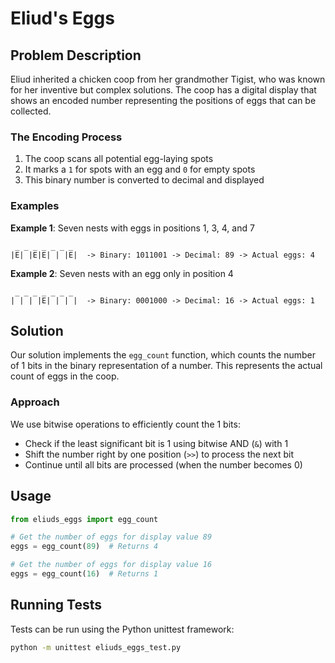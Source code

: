 # Eliud's Eggs

## Problem Description

Eliud inherited a chicken coop from her grandmother Tigist, who was known for her inventive but complex solutions. The coop has a digital display that shows an encoded number representing the positions of eggs that can be collected.

### The Encoding Process

1. The coop scans all potential egg-laying spots
2. It marks a `1` for spots with an egg and `0` for empty spots
3. This binary number is converted to decimal and displayed

### Examples

**Example 1**: Seven nests with eggs in positions 1, 3, 4, and 7
```
 _ _ _ _ _ _ _
|E| |E|E| | |E|  -> Binary: 1011001 -> Decimal: 89 -> Actual eggs: 4
```

**Example 2**: Seven nests with an egg only in position 4
```
 _ _ _ _ _ _ _
| | | |E| | | |  -> Binary: 0001000 -> Decimal: 16 -> Actual eggs: 1
```

## Solution

Our solution implements the `egg_count` function, which counts the number of 1 bits in the binary representation of a number. This represents the actual count of eggs in the coop.

### Approach

We use bitwise operations to efficiently count the 1 bits:
- Check if the least significant bit is 1 using bitwise AND (`&`) with 1
- Shift the number right by one position (`>>`) to process the next bit
- Continue until all bits are processed (when the number becomes 0)

## Usage

```python
from eliuds_eggs import egg_count

# Get the number of eggs for display value 89
eggs = egg_count(89)  # Returns 4

# Get the number of eggs for display value 16
eggs = egg_count(16)  # Returns 1
```

## Running Tests

Tests can be run using the Python unittest framework:

```bash
python -m unittest eliuds_eggs_test.py
```
